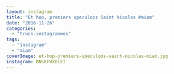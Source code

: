 ```yaml
---
layout: instagram
title: "Et hop, premiers speculoos Saint Nicolas #miam"
date: "2016-11-26"
categories: 
  - "trucs-instagrammes"
tags: 
  - "instagram"
  - "miam"
coverImage: et-hop-premiers-speculoos-saint-nicolas-miam.jpg
instagram: BNSKFUXDlET
---
```

